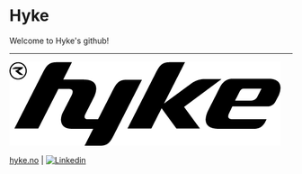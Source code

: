 # Hyke

Welcome to Hyke's github!

---

![Logo](hyke-logo-black-2024-F1.png)

[hyke.no](https://hyke.no/) | [![Linkedin](https://i.sstatic.net/gVE0j.png)](https://www.linkedin.com/company/hydrolift-smart-city-ferries)
&nbsp;